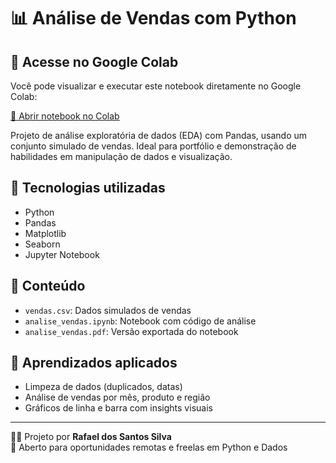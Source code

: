 # 📊 Análise de Vendas com Python

## 📘 Acesse no Google Colab

Você pode visualizar e executar este notebook diretamente no Google Colab:

[🔗 Abrir notebook no Colab](https://colab.research.google.com/github/Rafael-ss-12/analise-vendas-python/blob/main/analise_vendas.ipynb)


Projeto de análise exploratória de dados (EDA) com Pandas, usando um conjunto simulado de vendas. Ideal para portfólio e demonstração de habilidades em manipulação de dados e visualização.

## 🧰 Tecnologias utilizadas

- Python
- Pandas
- Matplotlib
- Seaborn
- Jupyter Notebook

## 📂 Conteúdo

- `vendas.csv`: Dados simulados de vendas
- `analise_vendas.ipynb`: Notebook com código de análise
- `analise_vendas.pdf`: Versão exportada do notebook

## 📌 Aprendizados aplicados

- Limpeza de dados (duplicados, datas)
- Análise de vendas por mês, produto e região
- Gráficos de linha e barra com insights visuais

---

🧑‍💻 Projeto por **Rafael dos Santos Silva**  
🔗 Aberto para oportunidades remotas e freelas em Python e Dados
